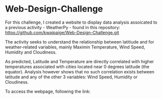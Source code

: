# Web-Design-Challenge
For this challenge, I created a website to display data analysis assoicated to a previous activity - WeatherPy -  found in this repository: https://github.com/kwajpaige/Web-Design-Challenge.git

The activity seeks to understand the relationship between latitiude and for weather-related variables,  mainly Maximin Temperature, Wind Speed, Humidity and Cloudiness. 

As predicted, Latitude and Temperature are directly correlated with higher temperatures associated with cities located near 0 degrees latitude (the equator). Analysis however shows that no such correlation exists between latitude and any of the other 3 variables: Wind Speed, Humidity or Cloudiness. 

To access the webpage, following the link: 
